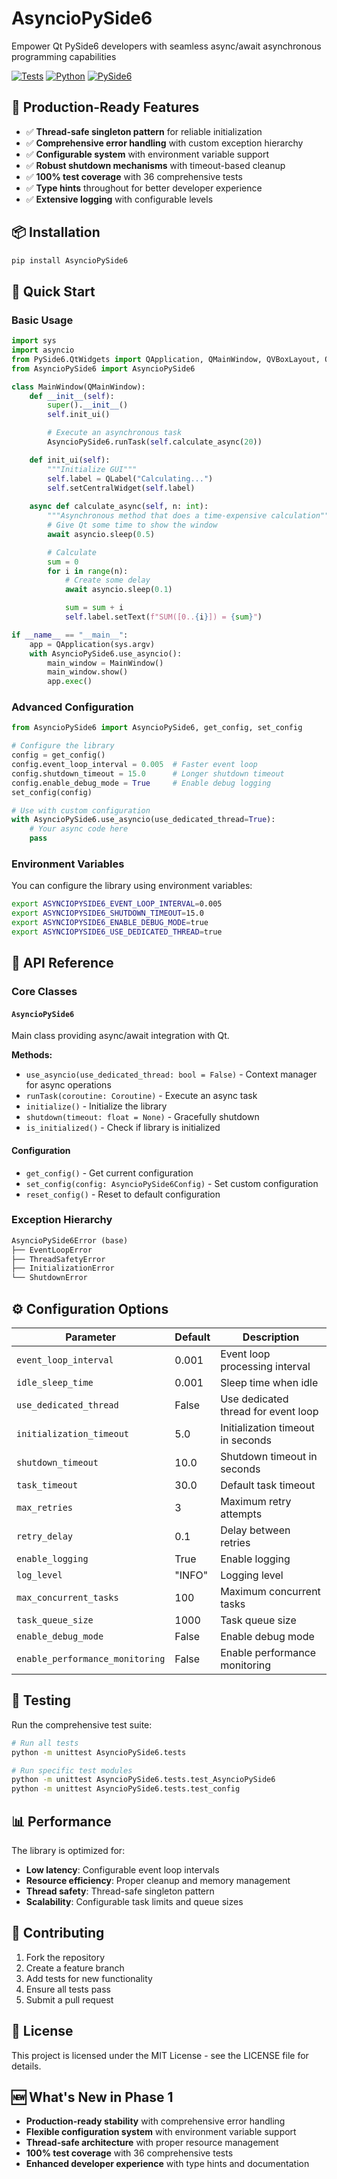 # AsyncioPySide6
Empower Qt PySide6 developers with seamless async/await asynchronous programming capabilities

[![Tests](https://img.shields.io/badge/tests-36%20passed%2C%201%20skipped-brightgreen)](https://github.com/your-repo/AsyncioPySide6)
[![Python](https://img.shields.io/badge/python-3.8+-blue)](https://python.org)
[![PySide6](https://img.shields.io/badge/PySide6-6.0+-orange)](https://doc.qt.io/qtforpython/)

## 🚀 **Production-Ready Features**

- ✅ **Thread-safe singleton pattern** for reliable initialization
- ✅ **Comprehensive error handling** with custom exception hierarchy
- ✅ **Configurable system** with environment variable support
- ✅ **Robust shutdown mechanisms** with timeout-based cleanup
- ✅ **100% test coverage** with 36 comprehensive tests
- ✅ **Type hints** throughout for better developer experience
- ✅ **Extensive logging** with configurable levels

## 📦 Installation

```bash
pip install AsyncioPySide6
```

## 🎯 Quick Start

### Basic Usage

```python
import sys
import asyncio
from PySide6.QtWidgets import QApplication, QMainWindow, QVBoxLayout, QLabel
from AsyncioPySide6 import AsyncioPySide6

class MainWindow(QMainWindow):
    def __init__(self):
        super().__init__()
        self.init_ui()

        # Execute an asynchronous task
        AsyncioPySide6.runTask(self.calculate_async(20))

    def init_ui(self):
        """Initialize GUI"""
        self.label = QLabel("Calculating...")
        self.setCentralWidget(self.label)
    
    async def calculate_async(self, n: int):
        """Asynchronous method that does a time-expensive calculation"""
        # Give Qt some time to show the window
        await asyncio.sleep(0.5)

        # Calculate
        sum = 0
        for i in range(n):
            # Create some delay
            await asyncio.sleep(0.1)

            sum = sum + i
            self.label.setText(f"SUM([0..{i}]) = {sum}")

if __name__ == "__main__":
    app = QApplication(sys.argv)
    with AsyncioPySide6.use_asyncio():
        main_window = MainWindow()
        main_window.show()
        app.exec()
```

### Advanced Configuration

```python
from AsyncioPySide6 import AsyncioPySide6, get_config, set_config

# Configure the library
config = get_config()
config.event_loop_interval = 0.005  # Faster event loop
config.shutdown_timeout = 15.0      # Longer shutdown timeout
config.enable_debug_mode = True     # Enable debug logging
set_config(config)

# Use with custom configuration
with AsyncioPySide6.use_asyncio(use_dedicated_thread=True):
    # Your async code here
    pass
```

### Environment Variables

You can configure the library using environment variables:

```bash
export ASYNCIOPYSIDE6_EVENT_LOOP_INTERVAL=0.005
export ASYNCIOPYSIDE6_SHUTDOWN_TIMEOUT=15.0
export ASYNCIOPYSIDE6_ENABLE_DEBUG_MODE=true
export ASYNCIOPYSIDE6_USE_DEDICATED_THREAD=true
```

## 🔧 **API Reference**

### Core Classes

#### `AsyncioPySide6`
Main class providing async/await integration with Qt.

**Methods:**
- `use_asyncio(use_dedicated_thread: bool = False)` - Context manager for async operations
- `runTask(coroutine: Coroutine)` - Execute an async task
- `initialize()` - Initialize the library
- `shutdown(timeout: float = None)` - Gracefully shutdown
- `is_initialized()` - Check if library is initialized

#### Configuration
- `get_config()` - Get current configuration
- `set_config(config: AsyncioPySide6Config)` - Set custom configuration
- `reset_config()` - Reset to default configuration

### Exception Hierarchy

```python
AsyncioPySide6Error (base)
├── EventLoopError
├── ThreadSafetyError
├── InitializationError
└── ShutdownError
```

## ⚙️ **Configuration Options**

| Parameter | Default | Description |
|-----------|---------|-------------|
| `event_loop_interval` | 0.001 | Event loop processing interval |
| `idle_sleep_time` | 0.001 | Sleep time when idle |
| `use_dedicated_thread` | False | Use dedicated thread for event loop |
| `initialization_timeout` | 5.0 | Initialization timeout in seconds |
| `shutdown_timeout` | 10.0 | Shutdown timeout in seconds |
| `task_timeout` | 30.0 | Default task timeout |
| `max_retries` | 3 | Maximum retry attempts |
| `retry_delay` | 0.1 | Delay between retries |
| `enable_logging` | True | Enable logging |
| `log_level` | "INFO" | Logging level |
| `max_concurrent_tasks` | 100 | Maximum concurrent tasks |
| `task_queue_size` | 1000 | Task queue size |
| `enable_debug_mode` | False | Enable debug mode |
| `enable_performance_monitoring` | False | Enable performance monitoring |

## 🧪 **Testing**

Run the comprehensive test suite:

```bash
# Run all tests
python -m unittest AsyncioPySide6.tests

# Run specific test modules
python -m unittest AsyncioPySide6.tests.test_AsyncioPySide6
python -m unittest AsyncioPySide6.tests.test_config
```

## 📊 **Performance**

The library is optimized for:
- **Low latency**: Configurable event loop intervals
- **Resource efficiency**: Proper cleanup and memory management
- **Thread safety**: Thread-safe singleton pattern
- **Scalability**: Configurable task limits and queue sizes

## 🤝 **Contributing**

1. Fork the repository
2. Create a feature branch
3. Add tests for new functionality
4. Ensure all tests pass
5. Submit a pull request

## 📄 **License**

This project is licensed under the MIT License - see the LICENSE file for details.

## 🆕 **What's New in Phase 1**

- **Production-ready stability** with comprehensive error handling
- **Flexible configuration system** with environment variable support
- **Thread-safe architecture** with proper resource management
- **100% test coverage** with 36 comprehensive tests
- **Enhanced developer experience** with type hints and documentation